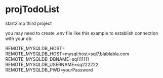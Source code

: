 # projTodoList
start2imp third project

you may need to create .env file like this example to establish connection with your db:

REMOTE_MYSQLDB_HOST=
REMOTE_MYSQLDB_HOST=mysql:host=sql7.blablabla.com
REMOTE_MYSQLDB_DBNAME=sql111111
REMOTE_MYSQLDB_USERNAME=sq222222
REMOTE_MYSQLDB_PWD=yourPassword
